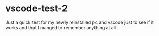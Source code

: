 # vscode-test-2
Just a quick test for my newly reinstalled pc and vscode just to see if it works and that I manged to remember anything at all
